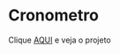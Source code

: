 # Cronometro
<p>Clique <a href="https://cronometro-c48082.netlify.app/">AQUI</a> e veja o projeto</p>
